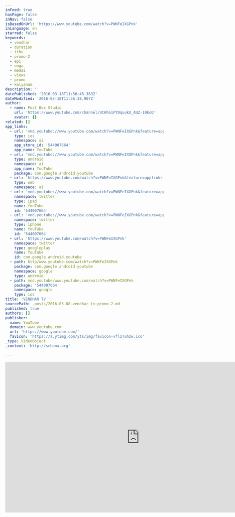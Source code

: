 ```yaml
---
inFeed: true
hasPage: false
inNav: false
isBasedOnUrl: 'https://www.youtube.com/watch?v=PWNFeIXGPnk'
inLanguage: en
starred: false
keywords:
  - vendhar
  - duration
  - ithu
  - promo-2
  - epi
  - unga
  - medai
  - views
  - promo
  - kalyanam
description: ''
datePublished: '2016-03-18T11:56:45.363Z'
dateModified: '2016-03-18T11:56:38.907Z'
author:
  - name: Post Box Studio
    url: 'https://www.youtube.com/channel/UCHhoiPTDquukU_AUZ-10koQ'
    avatar: {}
related: []
app_links:
  - url: 'vnd.youtube://www.youtube.com/watch?v=PWNFeIXGPnk&feature=applinks'
    type: ios
    namespace: ai
    app_store_id: '544007664'
    app_name: YouTube
  - url: 'vnd.youtube://www.youtube.com/watch?v=PWNFeIXGPnk&feature=applinks'
    type: android
    namespace: ai
    app_name: YouTube
    package: com.google.android.youtube
  - url: 'https://www.youtube.com/watch?v=PWNFeIXGPnk&feature=applinks'
    type: web
    namespace: ai
  - url: 'vnd.youtube://www.youtube.com/watch?v=PWNFeIXGPnk&feature=applinks'
    namespace: twitter
    type: ipad
    name: YouTube
    id: '544007664'
  - url: 'vnd.youtube://www.youtube.com/watch?v=PWNFeIXGPnk&feature=applinks'
    namespace: twitter
    type: iphone
    name: YouTube
    id: '544007664'
  - url: 'https://www.youtube.com/watch?v=PWNFeIXGPnk'
    namespace: twitter
    type: googleplay
    name: YouTube
    id: com.google.android.youtube
  - path: http/www.youtube.com/watch?v=PWNFeIXGPnk
    package: com.google.android.youtube
    namespace: google
    type: android
  - path: vnd.youtube/www.youtube.com/watch?v=PWNFeIXGPnk
    package: '544007664'
    namespace: google
    type: ios
title: 'VENDHAR TV '
sourcePath: _posts/2016-03-08-vendhar-tv-promo-2.md
published: true
authors: []
publisher:
  name: YouTube
  domain: www.youtube.com
  url: 'https://www.youtube.com/'
  favicon: 'https://s.ytimg.com/yts/img/favicon-vflz7uhzw.ico'
_type: VideoObject
_context: 'http://schema.org'

---
```

<iframe src="https://cdn.embedly.com/widgets/media.html?src=https%3A%2F%2Fwww.youtube.com%2Fembed%2FPWNFeIXGPnk%3Ffeature%3Doembed&amp;url=https%3A%2F%2Fwww.youtube.com%2Fwatch%3Fv%3DPWNFeIXGPnk&amp;image=https%3A%2F%2Fi.ytimg.com%2Fvi%2FPWNFeIXGPnk%2Fhqdefault.jpg&amp;key=b7d04c9b404c499eba89ee7072e1c4f7&amp;type=text%2Fhtml&amp;schema=youtube" width="854" height="480" scrolling="no" frameborder="0" allowfullscreen="allowfullscreen" style=""></iframe>